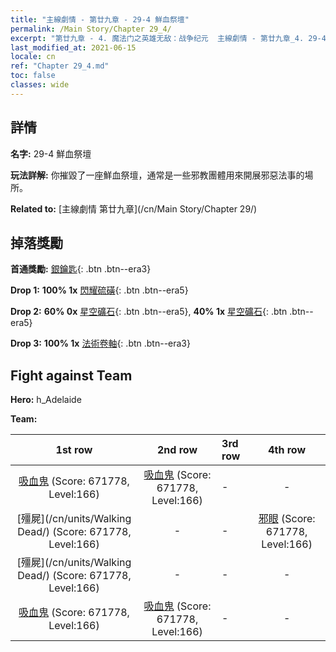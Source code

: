 ```yaml
---
title: "主線劇情 - 第廿九章 - 29-4 鮮血祭壇"
permalink: /Main Story/Chapter 29_4/
excerpt: "第廿九章 - 4. 魔法门之英雄无敌：战争纪元  主線劇情 - 第廿九章_4. 29-4 鮮血祭壇"
last_modified_at: 2021-06-15
locale: cn
ref: "Chapter 29_4.md"
toc: false
classes: wide
---
```


## 詳情

 **名字:** 29-4 鮮血祭壇

 **玩法詳解:** 你摧毀了一座鮮血祭壇，通常是一些邪教團體用來開展邪惡法事的場所。

 **Related to:** [主線劇情 第廿九章](/cn/Main Story/Chapter 29/)

## 掉落獎勵

 **首通獎勵:** [銀鑰匙](/cn/Items/con_693/){: .btn .btn--era3}

 **Drop 1:** **100% 1x** [閃耀硫磺](/cn/Items/mat_99/){: .btn .btn--era5}

 **Drop 2:** **60% 0x** [星空礦石](/cn/Items/mat_89/){: .btn .btn--era5}, **40% 1x** [星空礦石](/cn/Items/mat_89/){: .btn .btn--era5}

 **Drop 3:** **100% 1x** [法術卷軸](/cn/Items/con_694/){: .btn .btn--era3}


## Fight against Team
 **Hero:** h_Adelaide

 **Team:**


  | 1st row | 2nd row | 3rd row | 4th row |
  |:----:|:----:|:----|:----:|
  | [吸血鬼](/cn/units/Vampire/) (Score: 671778, Level:166)  | [吸血鬼](/cn/units/Vampire/) (Score: 671778, Level:166)  | - | - |
  | [殭屍](/cn/units/Walking Dead/) (Score: 671778, Level:166)  | - | - | [邪眼](/cn/units/Beholder/) (Score: 671778, Level:166)  |
  | [殭屍](/cn/units/Walking Dead/) (Score: 671778, Level:166)  | - | - | - |
  | [吸血鬼](/cn/units/Vampire/) (Score: 671778, Level:166)  | [吸血鬼](/cn/units/Vampire/) (Score: 671778, Level:166)  | - | - |


